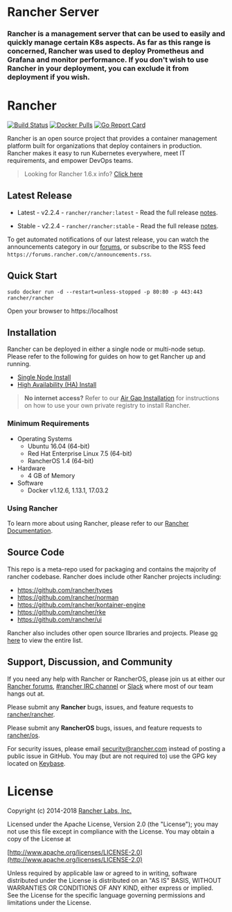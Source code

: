 # Rancher Server
### Rancher is a management server that can be used to easily and quickly manage certain K8s aspects. As far as this range is concerned, Rancher was used to deploy Prometheus and Grafana and monitor performance. If you don't wish to use Rancher in your deployment, you can exclude it from deployment if you wish.


# Rancher

[![Build Status](https://drone8.rancher.io/api/badges/rancher/rancher/status.svg?branch=master)](https://drone8.rancher.io/rancher/rancher)
[![Docker Pulls](https://img.shields.io/docker/pulls/rancher/rancher.svg)](https://store.docker.com/community/images/rancher/rancher)
[![Go Report Card](https://goreportcard.com/badge/github.com/rancher/rancher)](https://goreportcard.com/report/github.com/rancher/rancher)

Rancher is an open source project that provides a container management platform built for organizations that deploy containers in production. Rancher makes it easy to run Kubernetes everywhere, meet IT requirements, and empower DevOps teams.

> Looking for Rancher 1.6.x info?  [Click here](https://github.com/rancher/rancher/blob/master/README_1_6.md)

## Latest Release

* Latest - v2.2.4 - `rancher/rancher:latest` - Read the full release [notes](https://github.com/rancher/rancher/releases/tag/v2.2.4).

* Stable - v2.2.4 - `rancher/rancher:stable` - Read the full release [notes](https://github.com/rancher/rancher/releases/tag/v2.2.4).

To get automated notifications of our latest release, you can watch the announcements category in our [forums](http://forums.rancher.com/c/announcements), or subscribe to the RSS feed `https://forums.rancher.com/c/announcements.rss`.

## Quick Start

    sudo docker run -d --restart=unless-stopped -p 80:80 -p 443:443 rancher/rancher

Open your browser to https://localhost

## Installation
Rancher can be deployed in either a single node or multi-node setup.  Please refer to the following for guides on how to get Rancher up and running.

* [Single Node Install](https://rancher.com/docs/rancher/v2.x/en/installation/single-node/)
* [High Availability (HA) Install](https://rancher.com/docs/rancher/v2.x/en/installation/ha/)

> **No internet access?**  Refer to our [Air Gap Installation](https://rancher.com/docs/rancher/v2.x/en/installation/air-gap-installation/) for instructions on how to use your own private registry to install Rancher.

### Minimum Requirements

* Operating Systems
  * Ubuntu 16.04 (64-bit)
  * Red Hat Enterprise Linux 7.5 (64-bit)
  * RancherOS 1.4 (64-bit)
* Hardware
  * 4 GB of Memory
* Software
  * Docker v1.12.6, 1.13.1, 17.03.2

### Using Rancher

To learn more about using Rancher, please refer to our [Rancher Documentation](https://rancher.com/docs/rancher/v2.x/en/).

## Source Code

This repo is a meta-repo used for packaging and contains the majority of rancher codebase.  Rancher does include other Rancher projects  including:
* https://github.com/rancher/types
* https://github.com/rancher/norman
* https://github.com/rancher/kontainer-engine
* https://github.com/rancher/rke
* https://github.com/rancher/ui

Rancher also includes other open source llbraries and projects.  Please [go here](https://github.com/rancher/rancher/blob/master/vendor.conf) to view the entire list.

## Support, Discussion, and Community
If you need any help with Rancher or RancherOS, please join us at either our [Rancher forums](http://forums.rancher.com/), [#rancher IRC channel](http://webchat.freenode.net/?channels=rancher) or [Slack](https://slack.rancher.io/) where most of our team hangs out at.

Please submit any **Rancher** bugs, issues, and feature requests to [rancher/rancher](//github.com/rancher/rancher/issues). 

Please submit any **RancherOS** bugs, issues, and feature requests to [rancher/os](//github.com/rancher/os/issues).

For security issues, please email security@rancher.com instead of posting a public issue in GitHub.  You may (but are not required to) use the GPG key located on [Keybase](https://keybase.io/rancher).

# License

Copyright (c) 2014-2018 [Rancher Labs, Inc.](http://rancher.com)

Licensed under the Apache License, Version 2.0 (the "License");
you may not use this file except in compliance with the License.
You may obtain a copy of the License at

[http://www.apache.org/licenses/LICENSE-2.0](http://www.apache.org/licenses/LICENSE-2.0)

Unless required by applicable law or agreed to in writing, software
distributed under the License is distributed on an "AS IS" BASIS,
WITHOUT WARRANTIES OR CONDITIONS OF ANY KIND, either express or implied.
See the License for the specific language governing permissions and
limitations under the License.